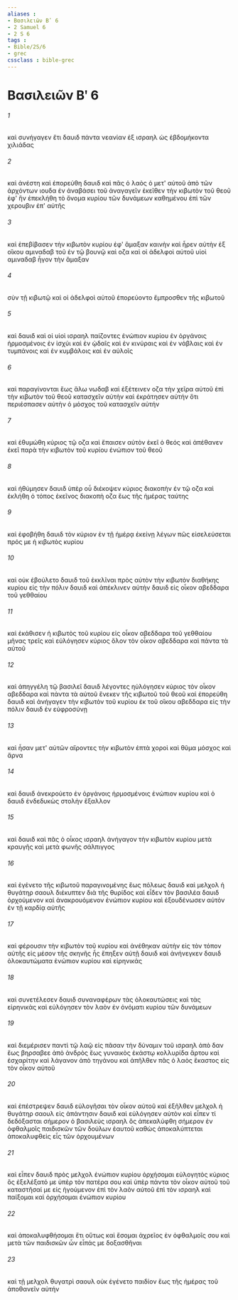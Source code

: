 ```yaml
---
aliases : 
- Βασιλειῶν Βʹ 6
- 2 Samuel 6
- 2 S 6
tags : 
- Bible/2S/6
- grec
cssclass : bible-grec
---
```


# Βασιλειῶν Βʹ 6

###### 1
καὶ συνήγαγεν ἔτι δαυιδ πάντα νεανίαν ἐξ ισραηλ ὡς ἑβδομήκοντα χιλιάδας
###### 2
καὶ ἀνέστη καὶ ἐπορεύθη δαυιδ καὶ πᾶς ὁ λαὸς ὁ μετ' αὐτοῦ ἀπὸ τῶν ἀρχόντων ιουδα ἐν ἀναβάσει τοῦ ἀναγαγεῖν ἐκεῖθεν τὴν κιβωτὸν τοῦ θεοῦ ἐφ' ἣν ἐπεκλήθη τὸ ὄνομα κυρίου τῶν δυνάμεων καθημένου ἐπὶ τῶν χερουβιν ἐπ' αὐτῆς
###### 3
καὶ ἐπεβίβασεν τὴν κιβωτὸν κυρίου ἐφ' ἅμαξαν καινὴν καὶ ἦρεν αὐτὴν ἐξ οἴκου αμιναδαβ τοῦ ἐν τῷ βουνῷ καὶ οζα καὶ οἱ ἀδελφοὶ αὐτοῦ υἱοὶ αμιναδαβ ἦγον τὴν ἅμαξαν
###### 4
σὺν τῇ κιβωτῷ καὶ οἱ ἀδελφοὶ αὐτοῦ ἐπορεύοντο ἔμπροσθεν τῆς κιβωτοῦ
###### 5
καὶ δαυιδ καὶ οἱ υἱοὶ ισραηλ παίζοντες ἐνώπιον κυρίου ἐν ὀργάνοις ἡρμοσμένοις ἐν ἰσχύι καὶ ἐν ᾠδαῖς καὶ ἐν κινύραις καὶ ἐν νάβλαις καὶ ἐν τυμπάνοις καὶ ἐν κυμβάλοις καὶ ἐν αὐλοῖς
###### 6
καὶ παραγίνονται ἕως ἅλω νωδαβ καὶ ἐξέτεινεν οζα τὴν χεῖρα αὐτοῦ ἐπὶ τὴν κιβωτὸν τοῦ θεοῦ κατασχεῖν αὐτὴν καὶ ἐκράτησεν αὐτήν ὅτι περιέσπασεν αὐτὴν ὁ μόσχος τοῦ κατασχεῖν αὐτήν
###### 7
καὶ ἐθυμώθη κύριος τῷ οζα καὶ ἔπαισεν αὐτὸν ἐκεῖ ὁ θεός καὶ ἀπέθανεν ἐκεῖ παρὰ τὴν κιβωτὸν τοῦ κυρίου ἐνώπιον τοῦ θεοῦ
###### 8
καὶ ἠθύμησεν δαυιδ ὑπὲρ οὗ διέκοψεν κύριος διακοπὴν ἐν τῷ οζα καὶ ἐκλήθη ὁ τόπος ἐκεῖνος διακοπὴ οζα ἕως τῆς ἡμέρας ταύτης
###### 9
καὶ ἐφοβήθη δαυιδ τὸν κύριον ἐν τῇ ἡμέρᾳ ἐκείνῃ λέγων πῶς εἰσελεύσεται πρός με ἡ κιβωτὸς κυρίου
###### 10
καὶ οὐκ ἐβούλετο δαυιδ τοῦ ἐκκλῖναι πρὸς αὑτὸν τὴν κιβωτὸν διαθήκης κυρίου εἰς τὴν πόλιν δαυιδ καὶ ἀπέκλινεν αὐτὴν δαυιδ εἰς οἶκον αβεδδαρα τοῦ γεθθαίου
###### 11
καὶ ἐκάθισεν ἡ κιβωτὸς τοῦ κυρίου εἰς οἶκον αβεδδαρα τοῦ γεθθαίου μῆνας τρεῖς καὶ εὐλόγησεν κύριος ὅλον τὸν οἶκον αβεδδαρα καὶ πάντα τὰ αὐτοῦ
###### 12
καὶ ἀπηγγέλη τῷ βασιλεῖ δαυιδ λέγοντες ηὐλόγησεν κύριος τὸν οἶκον αβεδδαρα καὶ πάντα τὰ αὐτοῦ ἕνεκεν τῆς κιβωτοῦ τοῦ θεοῦ καὶ ἐπορεύθη δαυιδ καὶ ἀνήγαγεν τὴν κιβωτὸν τοῦ κυρίου ἐκ τοῦ οἴκου αβεδδαρα εἰς τὴν πόλιν δαυιδ ἐν εὐφροσύνῃ
###### 13
καὶ ἦσαν μετ' αὐτῶν αἴροντες τὴν κιβωτὸν ἑπτὰ χοροὶ καὶ θῦμα μόσχος καὶ ἄρνα
###### 14
καὶ δαυιδ ἀνεκρούετο ἐν ὀργάνοις ἡρμοσμένοις ἐνώπιον κυρίου καὶ ὁ δαυιδ ἐνδεδυκὼς στολὴν ἔξαλλον
###### 15
καὶ δαυιδ καὶ πᾶς ὁ οἶκος ισραηλ ἀνήγαγον τὴν κιβωτὸν κυρίου μετὰ κραυγῆς καὶ μετὰ φωνῆς σάλπιγγος
###### 16
καὶ ἐγένετο τῆς κιβωτοῦ παραγινομένης ἕως πόλεως δαυιδ καὶ μελχολ ἡ θυγάτηρ σαουλ διέκυπτεν διὰ τῆς θυρίδος καὶ εἶδεν τὸν βασιλέα δαυιδ ὀρχούμενον καὶ ἀνακρουόμενον ἐνώπιον κυρίου καὶ ἐξουδένωσεν αὐτὸν ἐν τῇ καρδίᾳ αὐτῆς
###### 17
καὶ φέρουσιν τὴν κιβωτὸν τοῦ κυρίου καὶ ἀνέθηκαν αὐτὴν εἰς τὸν τόπον αὐτῆς εἰς μέσον τῆς σκηνῆς ἧς ἔπηξεν αὐτῇ δαυιδ καὶ ἀνήνεγκεν δαυιδ ὁλοκαυτώματα ἐνώπιον κυρίου καὶ εἰρηνικάς
###### 18
καὶ συνετέλεσεν δαυιδ συναναφέρων τὰς ὁλοκαυτώσεις καὶ τὰς εἰρηνικὰς καὶ εὐλόγησεν τὸν λαὸν ἐν ὀνόματι κυρίου τῶν δυνάμεων
###### 19
καὶ διεμέρισεν παντὶ τῷ λαῷ εἰς πᾶσαν τὴν δύναμιν τοῦ ισραηλ ἀπὸ δαν ἕως βηρσαβεε ἀπὸ ἀνδρὸς ἕως γυναικὸς ἑκάστῳ κολλυρίδα ἄρτου καὶ ἐσχαρίτην καὶ λάγανον ἀπὸ τηγάνου καὶ ἀπῆλθεν πᾶς ὁ λαὸς ἕκαστος εἰς τὸν οἶκον αὐτοῦ
###### 20
καὶ ἐπέστρεψεν δαυιδ εὐλογῆσαι τὸν οἶκον αὐτοῦ καὶ ἐξῆλθεν μελχολ ἡ θυγάτηρ σαουλ εἰς ἀπάντησιν δαυιδ καὶ εὐλόγησεν αὐτὸν καὶ εἶπεν τί δεδόξασται σήμερον ὁ βασιλεὺς ισραηλ ὃς ἀπεκαλύφθη σήμερον ἐν ὀφθαλμοῖς παιδισκῶν τῶν δούλων ἑαυτοῦ καθὼς ἀποκαλύπτεται ἀποκαλυφθεὶς εἷς τῶν ὀρχουμένων
###### 21
καὶ εἶπεν δαυιδ πρὸς μελχολ ἐνώπιον κυρίου ὀρχήσομαι εὐλογητὸς κύριος ὃς ἐξελέξατό με ὑπὲρ τὸν πατέρα σου καὶ ὑπὲρ πάντα τὸν οἶκον αὐτοῦ τοῦ καταστῆσαί με εἰς ἡγούμενον ἐπὶ τὸν λαὸν αὐτοῦ ἐπὶ τὸν ισραηλ καὶ παίξομαι καὶ ὀρχήσομαι ἐνώπιον κυρίου
###### 22
καὶ ἀποκαλυφθήσομαι ἔτι οὕτως καὶ ἔσομαι ἀχρεῖος ἐν ὀφθαλμοῖς σου καὶ μετὰ τῶν παιδισκῶν ὧν εἶπάς με δοξασθῆναι
###### 23
καὶ τῇ μελχολ θυγατρὶ σαουλ οὐκ ἐγένετο παιδίον ἕως τῆς ἡμέρας τοῦ ἀποθανεῖν αὐτήν
